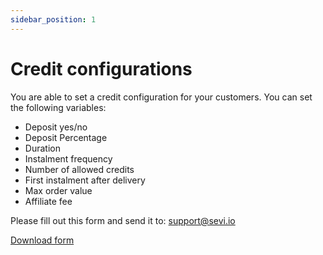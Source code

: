 ```yaml
---
sidebar_position: 1
---
```


# Credit configurations

You are able to set a credit configuration for your customers. You can set the following variables:
- Deposit yes/no
- Deposit Percentage
- Duration
- Instalment frequency
- Number of allowed credits
- First instalment after delivery
- Max order value
- Affiliate fee

Please fill out this form and send it to: support@sevi.io

[Download form](/static/downloads/creditconfigurations.docx)